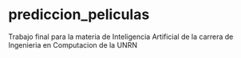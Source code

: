 # prediccion_peliculas
Trabajo final para la materia de Inteligencia Artificial de la carrera de Ingenieria en Computacion de la UNRN
